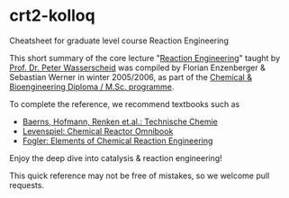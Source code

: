 # crt2-kolloq
Cheatsheet for graduate level course Reaction Engineering

This short summary of the core lecture "[Reaction Engineering](https://www.crt.tf.fau.de/)" taught by [Prof. Dr. Peter Wasserscheid](https://de.wikipedia.org/wiki/Peter_Wasserscheid)
was compiled by Florian Enzenberger  & Sebastian Werner in winter 2005/2006,
as part of the [Chemical & Bioengineering Diploma / M.Sc. programme](https://www.cbi.tf.fau.de/).

To complete the reference, we recommend textbooks such as
- [Baerns, Hofmann, Renken et.al.: Technische Chemie](https://www.wiley-vch.de/de/fachgebiete/naturwissenschaften/technische-chemie-978-3-527-33072-0)
- [Levenspiel: Chemical Reactor Omnibook](https://www.amazon.de/-/en/Octave-Levenspiel/dp/1300991844)
- [Fogler: Elements of Chemical Reaction Engineering](https://www.oreilly.com/library/view/elements-of-chemical/9780135486252/)

Enjoy the deep dive into catalysis & reaction engineering!

This quick reference may not be free of mistakes, so we welcome pull requests.
